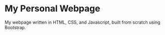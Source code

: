 My Personal Webpage
====================

My webpage written in HTML, CSS, and Javascript, built from scratch using Bootstrap.
